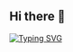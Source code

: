 ## Hi there 👋
[![Typing SVG](https://readme-typing-svg.demolab.com/?lines=Hi+I+am+Mpho+Manaka;Software+Developer)](https://git.io/typing-svg)
<!--
**JonathanManaka/jonathanManaka** is a ✨ _special_ ✨ repository because its `README.md` (this file) appears on your GitHub profile

Here are some ideas to get you started:

- 🔭 I’m currently working on ...
- 🌱 I’m currently learning ...
- 👯 I’m looking to collaborate on ...
- 🤔 I’m looking for help with ...
- 💬 Ask me about ...
- 📫 How to reach me: ...
- 😄 Pronouns: ...
- ⚡ Fun fact: ...
-->
